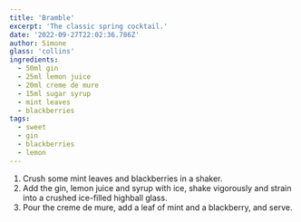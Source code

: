 ```yaml
---
title: 'Bramble'
excerpt: 'The classic spring cocktail.'
date: '2022-09-27T22:02:36.786Z'
author: Simone
glass: 'collins'
ingredients:
  - 50ml gin
  - 25ml lemon juice
  - 20ml creme de mure
  - 15ml sugar syrup
  - mint leaves
  - blackberries
tags:
  - sweet
  - gin
  - blackberries
  - lemon
---
```


1. Crush some mint leaves and blackberries in a shaker.
1. Add the gin, lemon juice and syrup with ice, shake vigorously and strain into a crushed ice-filled highball glass.
1. Pour the creme de mure, add a leaf of mint and a blackberry, and serve.
